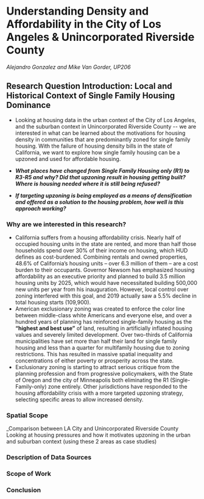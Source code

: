 # Understanding Density and Affordability in the City of Los Angeles & Unincorporated Riverside County 
_Alejandro Gonzalez and Mike Van Gorder, UP206_
## Research Question Introduction: Local and Historical Context of Single Family Housing Dominance

* Looking at housing data in the urban context of the City of Los Angeles, and the suburban context in Unincorporated Riverside County -- we are interested in what can be learned about the motivations for housing density in communities that are predominantly zoned for single family housing. With the failure of housing density bills in the state of California, we want to explore how single family housing can be a upzoned and used for affordable housing. 

* _**What places have changed from Single Family Housing only (R1) to R3-R5 and why? Did that upzoning result in housing getting built? Where is housing needed where it is still being refused?**_

* _**If targeting upzoning is being employed as a means of densification and offered as a solution to the housing problem, how well is this approach working?**_ 

### Why are we interested in this research?
* California suffers from a housing affordability crisis. Nearly half of occupied housing units in the state are rented, and more than half those households spend over 30% of their income on housing, which HUD defines as cost-burdened. Combining rentals and owned properties, 48.6% of California’s housing units – over 6.3 million of them – are a cost burden to their occupants. Governor Newsom has emphasized housing affordability as an executive priority and planned to build 3.5 million housing units by 2025, which would have necessitated building 500,000 new units per year from his inauguration.  However, local control over zoning interfered with this goal, and 2019 actually saw a 5.5% decline in total housing starts (109,900).
* American exclusionary zoning was created to enforce the color line between middle-class white Americans and everyone else, and over a hundred years of planning has reinforced single-family housing as the __“highest and best use”__ of land, resulting in artificially inflated housing values and severely limited development. Over two-thirds of California municipalities have set more than half their land for single family housing and less than a quarter for multifamily housing  due to zoning restrictions. This has resulted in massive spatial inequality and concentrations of either poverty or prosperity across the state.
* Exclusionary zoning is starting to attract serious critique from the planning profession and from progressive policymakers, with the State of Oregon and the city of Minneapolis both eliminating the R1 (Single-Family-only) zone entirely. Other jurisdictions have responded to the housing affordability crisis with a more targeted upzoning strategy, selecting specific areas to allow increased density. 

### Spatial Scope

_Comparison between LA City and Unincorporated Riverside County Looking at housing pressures and how it motivates upzoning in the urban and suburban context (using these 2 areas as case studies) 


### Description of Data Sources

### Scope of Work

### Conclusion

